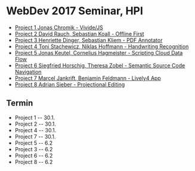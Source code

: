 # WebDev 2017 Seminar, HPI

- [Project 1 Jonas Chromik - Vivide/JS](project_1/index.md)
- [Project 2 David Rauch, Sebastian Koall - Offline First](project_2/index.md)
- [Project 3 Henriette Dinger, Sebastian Kliem - PDF Annotator](project_3/index.md)
- [Project 4 Toni Stachewicz, Niklas Hoffmann - Handwriting Recognition](project_4/index.md)
- [Project 5 Jonas Keutel, Cornelius Hagmeister - Scripting Cloud Data Flow](project_5/index.md)
- [Project 6 Siegfried Horschig, Theresa Zobel - Semantic Source Code Navigation](project_6/index.md)
- [Project 7 Marcel Jankrift, Benjamin Feldmann - Lively4 App](project_7/index.md)
- [Project 8 Adrian Sieber -  Projectional Editing](project_8/index.md) 



## Termin

- Project 1 -- 30.1.
- Project 2 -- 30.1.
- Project 4 -- 30.1. 
- Project 7 -- 30.1.
- Project 5 -- 6.2
- Project 3 -- 6.2
- Project 6 -- 6.2
- Project 8 -- 6.2


